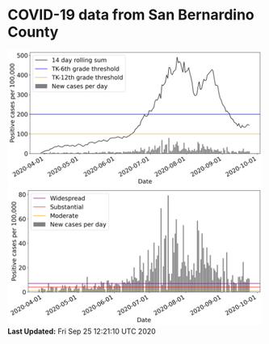 # COVID-19 data from San Bernardino County
![image1](plots/graph.png)
![image2](plots/classification.png)
**Last Updated:** Fri Sep 25 12:21:10 UTC 2020